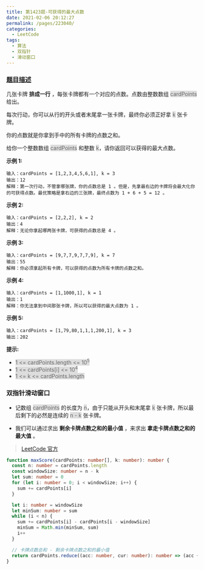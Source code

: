 ```yaml
---
title: 第1423题-可获得的最大点数
date: 2021-02-06 20:12:27
permalink: /pages/223040/
categories:
  - LeetCode
tags:
  - 算法
  - 双指针
  - 滑动窗口
---
```


### [题目描述](https://leetcode-cn.com/problems/maximum-points-you-can-obtain-from-cards/)

几张卡牌 **排成一行** ，每张卡牌都有一个对应的点数。点数由整数数组 <span style="background: #ddd; color: #666;">cardPoints</span> 给出。

每次行动，你可以从行的开头或者末尾拿一张卡牌，最终你必须正好拿 <span style="background: #ddd; color: #666;">k</span> 张卡牌。

你的点数就是你拿到手中的所有卡牌的点数之和。

给你一个整数数组 <span style="background: #ddd; color: #666;">cardPoints</span> 和整数 <span style="background: #ddd; color: #666;">k</span>，请你返回可以获得的最大点数。

<!-- more -->

**示例 1:**

```
输入：cardPoints = [1,2,3,4,5,6,1], k = 3
输出：12
解释：第一次行动，不管拿哪张牌，你的点数总是 1 。但是，先拿最右边的卡牌将会最大化你的可获得点数。最优策略是拿右边的三张牌，最终点数为 1 + 6 + 5 = 12 。
```

**示例 2:**

```
输入：cardPoints = [2,2,2], k = 2
输出：4
解释：无论你拿起哪两张卡牌，可获得的点数总是 4 。
```

**示例 3:**

```
输入：cardPoints = [9,7,7,9,7,7,9], k = 7
输出：55
解释：你必须拿起所有卡牌，可以获得的点数为所有卡牌的点数之和。
```

**示例 4:**

```
输入：cardPoints = [1,1000,1], k = 1
输出：1
解释：你无法拿到中间那张卡牌，所以可以获得的最大点数为 1 。
```

**示例 5:**

```
输入：cardPoints = [1,79,80,1,1,1,200,1], k = 3
输出：202
```

**提示:**

- <span style="background: #ddd; color: #666;">1 <= cardPoints.length <= 10<sup>5</sup></span>
- <span style="background: #ddd; color: #666;">1 <= cardPoints[i] <= 10<sup>4</sup></span>
- <span style="background: #ddd; color: #666;">1 <= k <= cardPoints.length</span>

### 双指针滑动窗口

- 记数组 <span style="background: #ddd; color: #666;">cardPoints</span> 的长度为 <span style="background: #ddd; color: #666;">n</span>，由于只能从开头和末尾拿 <span style="background: #ddd; color: #666;">k</span> 张卡牌，所以最后剩下的必然是连续的 <span style="background: #ddd; color: #666;">n - k</span> 张卡牌。

- 我们可以通过求出 **剩余卡牌点数之和的最小值** ，来求出 **拿走卡牌点数之和的最大值** 。

> [LeetCode 官方](https://leetcode-cn.com/problems/maximum-points-you-can-obtain-from-cards/solution/ke-huo-de-de-zui-da-dian-shu-by-leetcode-7je9/)

```TypeScript
function maxScore(cardPoints: number[], k: number): number {
  const n: number = cardPoints.length
  const windowSize: number = n - k
  let sum: number = 0
  for (let i: number = 0; i < windowSize; i++) {
    sum += cardPoints[i]
  }

  let i: number = windowSize
  let minSum: number = sum
  while (i < n) {
    sum += cardPoints[i] - cardPoints[i - windowSize]
    minSum = Math.min(minSum, sum)
    i++
  }

  // 卡牌点数总和 - 剩余卡牌点数之和的最小值
  return cardPoints.reduce((acc: number, cur: number): number => (acc += cur), 0) - minSum
}
```
